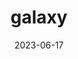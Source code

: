 ---
title: "galaxy"
cc-type: hashtag
date: 2023-06-17
emoji: "🌌"
hashtag: galaxy
plural: "galaxies"
tags:
  - Universe
  - astronomy
---